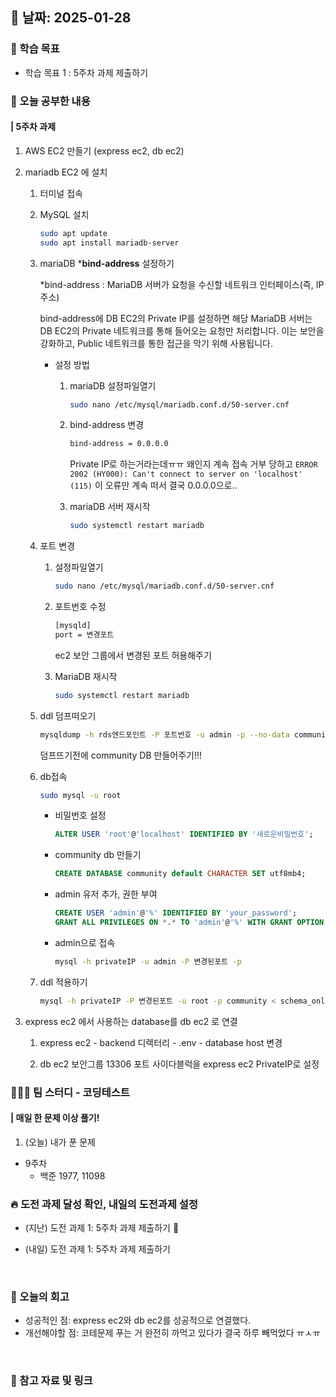 ## 📅 날짜: 2025-01-28


### 💬 학습 목표

- 학습 목표 1 : 5주차 과제 제출하기


### 📒 오늘 공부한 내용
#### | 5주차 과제

1. AWS EC2 만들기 (express ec2, db ec2)
2. mariadb EC2 에 설치
    1. 터미널 접속
    2. MySQL 설치
    
        ```bash
        sudo apt update
        sudo apt install mariadb-server
        ```
        
    3. mariaDB ***bind-address** 설정하기
    
        *bind-address : MariaDB 서버가 요청을 수신할 네트워크 인터페이스(즉, IP주소)
        
        bind-address에 DB EC2의 Private IP를 설정하면 해당 MariaDB 서버는 DB EC2의 Private 네트워크를 통해 들어오는 요청만 처리합니다. 이는 보안을 강화하고, Public 네트워크를 통한 접근을 막기 위해 사용됩니다.
        
        - 설정 방법
            1. mariaDB 설정파일열기
                
                ```bash
                sudo nano /etc/mysql/mariadb.conf.d/50-server.cnf
                ```
                
            2. bind-address 변경
                
                ```bash
                bind-address = 0.0.0.0
                ```
                
                Private IP로 하는거라는데ㅠㅠ 왜인지 계속 접속 거부 당하고 `ERROR 2002 (HY000): Can't connect to server on 'localhost' (115)` 이 오류만 계속 떠서 결국 0.0.0.0으로..
                
            3. mariaDB 서버 재시작
                
                ```bash
                sudo systemctl restart mariadb
                ```
            
    4. 포트 변경
        1. 설정파일열기
            
            ```bash
            sudo nano /etc/mysql/mariadb.conf.d/50-server.cnf
            ```
            
        2. 포트번호 수정
            
            ```bash
            [mysqld]
            port = 변경포트
            ```
            
            ec2 보안 그룹에서 변경된 포트 허용해주기
            
        3. MariaDB 재시작
            
            ```bash
            sudo systemctl restart mariadb
            ```
        
    5. ddl 덤프떠오기
    
        ```bash
        mysqldump -h rds엔드포인트 -P 포트번호 -u admin -p --no-data community > schema_only.sql
        ```
        덤프뜨기전에 community DB 만들어주기!!!
    
    6. db접속
    
        ```bash
        sudo mysql -u root
        ```
        
        - 비밀번호 설정
            
            ```sql
            ALTER USER 'root'@'localhost' IDENTIFIED BY '새로운비밀번호';
            ```
            
        - community db 만들기
            
            ```sql
            CREATE DATABASE community default CHARACTER SET utf8mb4;
            ```
            
        - admin 유저 추가, 권한 부여
            
            ```sql
            CREATE USER 'admin'@'%' IDENTIFIED BY 'your_password';
            GRANT ALL PRIVILEGES ON *.* TO 'admin'@'%' WITH GRANT OPTION;
            ```
            
        - admin으로 접속
            
            ```bash
            mysql -h privateIP -u admin -P 변경된포트 -p
            ```
            
    7. ddl 적용하기
        
        ```bash
        mysql -h privateIP -P 변경된포트 -u root -p community < schema_only.sql
        ```
3. express ec2 에서 사용하는 database를 db ec2 로 연결

    1. express ec2 - backend 디렉터리 - .env - database host 변경
    
    2. db ec2 보안그룹 13306 포트 사이다블럭을 express ec2 PrivateIP로 설정

### 🧑‍🧒‍🧒 팀 스터디 - 코딩테스트
#### | 매일 한 문제 이상 풀기!

1. (오늘) 내가 푼 문제

- 9주차
    - 백준 1977, 11098

### 🔥 도전 과제 달성 확인, 내일의 도전과제 설정
- (지난) 도전 과제 1: 5주차 과제 제출하기 🔺

- (내일) 도전 과제 1: 5주차 과제 제출하기 

<br/>

### 💭 오늘의 회고 
- 성공적인 점: express ec2와 db ec2를 성공적으로 연결했다. <br/>
- 개선해야할 점: 코테문제 푸는 거 완전히 까먹고 있다가 결국 하루 빼먹었다 ㅠㅅㅠ <br/>


<br/>

### 📁 참고 자료 및 링크